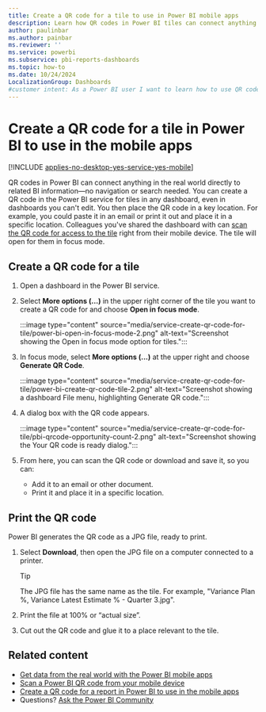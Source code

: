 ```yaml
---
title: Create a QR code for a tile to use in Power BI mobile apps
description: Learn how QR codes in Power BI tiles can connect anything in the real world directly to related BI information in the Power BI mobile app, no search needed.
author: paulinbar
ms.author: painbar
ms.reviewer: ''
ms.service: powerbi
ms.subservice: pbi-reports-dashboards
ms.topic: how-to
ms.date: 10/24/2024
LocalizationGroup: Dashboards
#customer intent: As a Power BI user I want to learn how to use QR codes in Power BI titles.
---
```

# Create a QR code for a tile in Power BI to use in the mobile apps

[!INCLUDE [applies-no-desktop-yes-service-yes-mobile](../includes/applies-no-desktop-yes-service-yes-mobile.md)]

QR codes in Power BI can connect anything in the real world directly to related BI information&mdash;no navigation or search needed.
You can create a QR code in the Power BI service for tiles in any dashboard, even in dashboards you can't edit. You then place the QR code in a key location. For example, you could paste it in an email or print it out and place it in a specific location.
Colleagues you've shared the dashboard with can [scan the QR code for access to the tile](../consumer/mobile/mobile-apps-qr-code.md) right from their mobile device. The tile will open for them in focus mode.

## Create a QR code for a tile

1. Open a dashboard in the Power BI service.
1. Select **More options (...)** in the upper right corner of the tile you want to create a QR code for and choose **Open in focus mode**.

   :::image type="content" source="media/service-create-qr-code-for-tile/power-bi-open-in-focus-mode-2.png" alt-text="Screenshot showing the Open in focus mode option for tiles.":::

1. In focus mode, select **More options (...)** at the upper right and choose **Generate QR Code**.

   :::image type="content" source="media/service-create-qr-code-for-tile/power-bi-create-qr-code-tile-2.png" alt-text="Screenshot showing a dashboard File menu, highlighting Generate QR code.":::

1. A dialog box with the QR code appears.

    :::image type="content" source="media/service-create-qr-code-for-tile/pbi-qrcode-opportunity-count-2.png" alt-text="Screenshot showing the Your QR code is ready dialog.":::
1. From here, you can scan the QR code or download and save it, so you can:

   * Add it to an email or other document.
   * Print it and place it in a specific location.

## Print the QR code

Power BI generates the QR code as a JPG file, ready to print.

1. Select **Download**, then open the JPG file on a computer connected to a printer.  

   > [!TIP]
   > The JPG file has the same name as the tile. For example, "Variance Plan %, Variance Latest Estimate % - Quarter 3.jpg".
   >
   >
2. Print the file at 100% or “actual size”.  
3. Cut out the QR code and glue it to a place relevant to the tile.

## Related content

* [Get data from the real world with the Power BI mobile apps](../consumer/mobile/mobile-apps-data-in-real-world-context.md)
* [Scan a Power BI QR code from your mobile device](../consumer/mobile/mobile-apps-qr-code.md)
* [Create a QR code for a report in Power BI to use in the mobile apps](service-create-qr-code-for-report.md)
* Questions? [Ask the Power BI Community](https://community.powerbi.com/)
